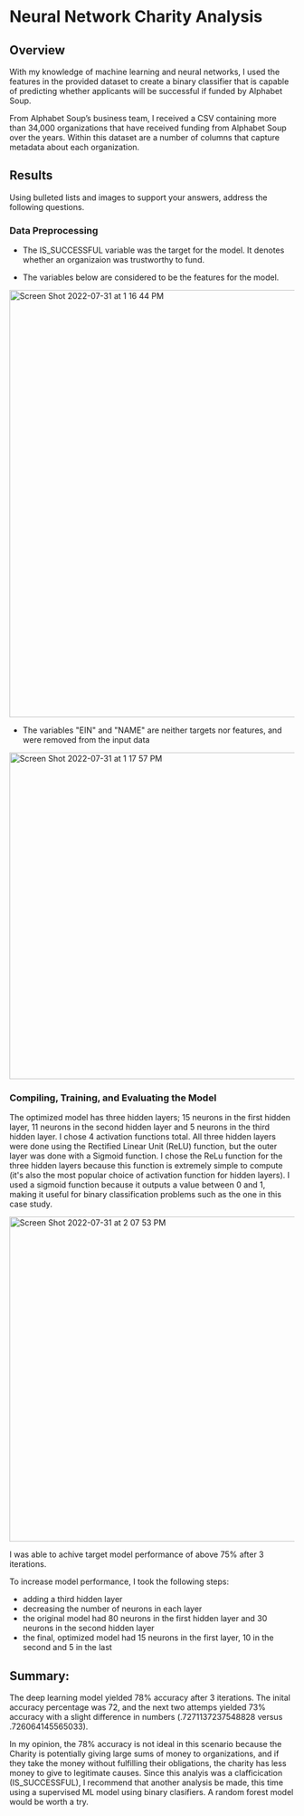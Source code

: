# Neural Network Charity Analysis

## Overview
With my knowledge of machine learning and neural networks, I used the features in the provided dataset to create a binary classifier that is capable of predicting whether applicants will be successful if funded by Alphabet Soup.

From Alphabet Soup’s business team, I received a CSV containing more than 34,000 organizations that have received funding from Alphabet Soup over the years. Within this dataset are a number of columns that capture metadata about each organization. 

## Results
Using bulleted lists and images to support your answers, address the following questions.

### Data Preprocessing
* The IS_SUCCESSFUL variable was the target for the model. It denotes whether an organizaion was trustworthy to fund. 

* The variables below are considered to be the features for the model. 
<img width="755" alt="Screen Shot 2022-07-31 at 1 16 44 PM" src="https://user-images.githubusercontent.com/95447175/182043642-26f3a97a-607b-40ec-b017-5137bbc24d30.png">

* The variables "EIN" and "NAME" are neither targets nor features, and were removed from the input data
<img width="577" alt="Screen Shot 2022-07-31 at 1 17 57 PM" src="https://user-images.githubusercontent.com/95447175/182043695-20194e38-bd11-4ad6-9680-734782869073.png">

### Compiling, Training, and Evaluating the Model

The optimized model has three hidden layers; 15 neurons in the first hidden layer, 11 neurons in the second hidden layer and 5 neurons in the third hidden layer. I chose 4 activation functions total. All three hidden layers were done using the Rectified Linear Unit (ReLU) function, but the outer layer was done with a Sigmoid function. I chose the ReLu function for the three hidden layers because this function is extremely simple to compute (it's also the most popular choice of activation function for hidden layers). I used a sigmoid function because it outputs a value between 0 and 1, making it useful for binary classification problems such as the one in this case study. 

<img width="574" alt="Screen Shot 2022-07-31 at 2 07 53 PM" src="https://user-images.githubusercontent.com/95447175/182045381-6c42a668-33e0-41b0-a502-4647f9bf8cb3.png">

I was able to achive target model performance of above 75% after 3 iterations. 

To increase model performance, I took the following steps: 
* adding a third hidden layer
* decreasing the number of neurons in each layer
* the original model had 80 neurons in the first hidden layer and 30 neurons in the second hidden layer
* the final, optimized model had 15 neurons in the first layer, 10 in the second and 5 in the last

## Summary: 
The deep learning model yielded 78% accuracy after 3 iterations. The inital accuracy percentage was 72, and the next two attemps yielded 73% accuracy with a slight difference in numbers (.7271137237548828 versus .726064145565033). 

In my opinion, the 78% accuracy is not ideal in this scenario because the Charity is potentially giving large sums of money to organizations, and if they take the money without fulfilling their obligations, the charity has less money to give to legitimate causes. Since this analyis was a clafficication (IS_SUCCESSFUL), I recommend that another analysis be made, this time using a supervised ML model using binary clasifiers. A random forest model would be worth a try. 
